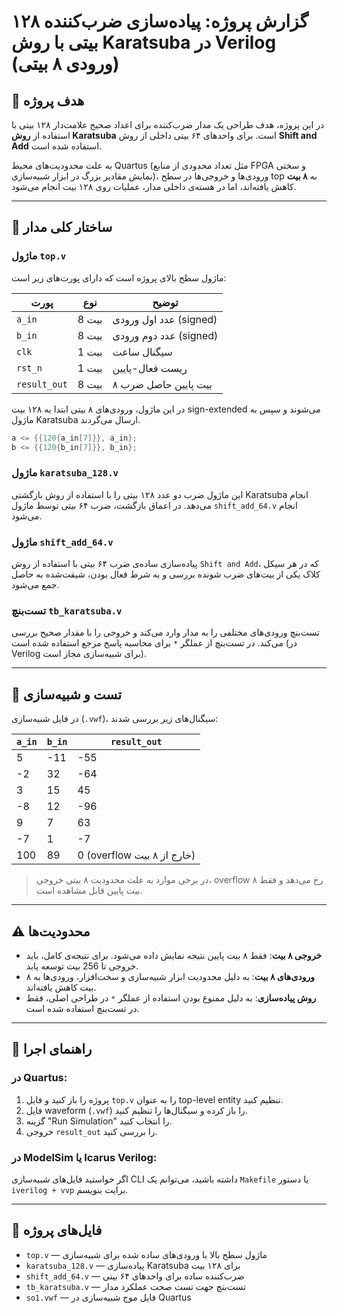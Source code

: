 # گزارش پروژه: پیاده‌سازی ضرب‌کننده ۱۲۸ بیتی با روش Karatsuba در Verilog (ورودی ۸ بیتی)

## 🎯 هدف پروژه

در این پروژه، هدف طراحی یک مدار ضرب‌کننده برای اعداد صحیح علامت‌دار ۱۲۸ بیتی با استفاده از **روش Karatsuba** است. برای واحدهای ۶۴ بیتی داخلی از روش **Shift and Add** استفاده شده است.

به علت محدودیت‌های محیط Quartus (مثل تعداد محدودی از منابع FPGA و سختی نمایش مقادیر بزرگ در ابزار شبیه‌سازی)، ورودی‌ها و خروجی‌ها در سطح top به **۸ بیت** کاهش یافته‌اند، اما در هسته‌ی داخلی مدار، عملیات روی ۱۲۸ بیت انجام می‌شود.

---

## 🧱 ساختار کلی مدار

### ماژول `top.v`

ماژول سطح بالای پروژه است که دارای پورت‌های زیر است:

| پورت         | نوع   | توضیح                  |
| ------------ | ----- | ---------------------- |
| `a_in`       | 8 بیت | عدد اول ورودی (signed) |
| `b_in`       | 8 بیت | عدد دوم ورودی (signed) |
| `clk`        | 1 بیت | سیگنال ساعت            |
| `rst_n`      | 1 بیت | ریست فعال-پایین        |
| `result_out` | 8 بیت | ۸ بیت پایین حاصل ضرب   |

در این ماژول، ورودی‌های ۸ بیتی ابتدا به ۱۲۸ بیت sign-extended می‌شوند و سپس به ماژول Karatsuba ارسال می‌گردند.

```verilog
a <= {{120{a_in[7]}}, a_in};
b <= {{120{b_in[7]}}, b_in};
```

### ماژول `karatsuba_128.v`

این ماژول ضرب دو عدد ۱۲۸ بیتی را با استفاده از روش بازگشتی Karatsuba انجام می‌دهد. در اعماق بازگشت، ضرب ۶۴ بیتی توسط ماژول `shift_add_64.v` انجام می‌شود.

### ماژول `shift_add_64.v`

پیاده‌سازی ساده‌ی ضرب ۶۴ بیتی با استفاده از روش `Shift and Add`، که در هر سیکل کلاک یکی از بیت‌های ضرب شونده بررسی و به شرط فعال بودن، شیفت‌شده به حاصل جمع می‌شود.

### تست‌بنچ `tb_karatsuba.v`

تست‌بنچ ورودی‌های مختلفی را به مدار وارد می‌کند و خروجی را با مقدار صحیح بررسی می‌کند. در تست‌بنچ از عملگر `*` برای محاسبه پاسخ مرجع استفاده شده است (در Verilog برای شبیه‌سازی مجاز است).

---

## 🧪 تست و شبیه‌سازی

در فایل شبیه‌سازی (`.vwf`)، سیگنال‌های زیر بررسی شدند:

| `a_in` | `b_in` | `result_out`               |
| ------ | ------ | -------------------------- |
| 5      | -11    | -55                        |
| -2     | 32     | -64                        |
| 3      | 15     | 45                         |
| -8     | 12     | -96                        |
| 9      | 7      | 63                         |
| -7     | 1      | -7                         |
| 100    | 89     | 0 (overflow خارج از ۸ بیت) |

> در برخی موارد به علت محدودیت ۸ بیتی خروجی، overflow رخ می‌دهد و فقط ۸ بیت پایین قابل مشاهده است.

---

## ⚠️ محدودیت‌ها

* **خروجی ۸ بیت**: فقط ۸ بیت پایین نتیجه نمایش داده می‌شود. برای نتیجه‌ی کامل، باید خروجی تا 256 بیت توسعه یابد.
* **ورودی‌های ۸ بیت**: به دلیل محدودیت ابزار شبیه‌سازی و سخت‌افزار، ورودی‌ها به ۸ بیت کاهش یافته‌اند.
* **روش پیاده‌سازی**: به دلیل ممنوع بودن استفاده از عملگر `*` در طراحی اصلی، فقط در تست‌بنچ استفاده شده است.

---

## 🚀 راهنمای اجرا

### در Quartus:

1. پروژه را باز کنید و فایل `top.v` را به عنوان top-level entity تنظیم کنید.
2. فایل waveform (`.vwf`) را باز کرده و سیگنال‌ها را تنظیم کنید.
3. گزینه "Run Simulation" را انتخاب کنید.
4. خروجی `result_out` را بررسی کنید.

### در ModelSim یا Icarus Verilog:

اگر خواستید فایل‌های شبیه‌سازی CLI داشته باشید، می‌توانم یک `Makefile` یا دستور `iverilog + vvp` برایت بنویسم.

---

## 📂 فایل‌های پروژه

* `top.v` — ماژول سطح بالا با ورودی‌های ساده شده برای شبیه‌سازی
* `karatsuba_128.v` — پیاده‌سازی Karatsuba برای ۱۲۸ بیت
* `shift_add_64.v` — ضرب‌کننده ساده برای واحدهای ۶۴ بیتی
* `tb_karatsuba.v` — تست‌بنچ جهت تست صحت عملکرد مدار
* `so1.vwf` — فایل موج شبیه‌سازی در Quartus

